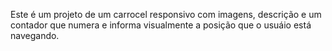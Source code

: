 Este é um projeto de um carrocel responsivo com imagens, descrição e um contador que numera e informa visualmente a posição que o usuáio está navegando.
